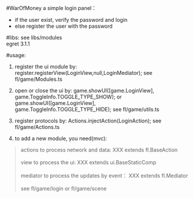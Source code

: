 #WarOfMoney
a simple login panel：
- if the user exist, verify the password and login
- else register the user with the password

#libs:
see libs/modules<br/>
egret 3.1.1

#usage:
1. register the ui module by: register.registerView(LoginView,null,LoginMediator);
see fl/game/Modules.ts

2. open or close the ui by:
game.showUI([game.LoginView], game.ToggleInfo.TOGGLE_TYPE_SHOW); or game.showUI([game.LoginView], game.ToggleInfo.TOGGLE_TYPE_HIDE);
see fl/game/utils.ts

3. register protocols by: Actions.injectAction(LoginAction);
see fl/game/Actions.ts

4. to add a new module, you need(mvc):
> actions to process network and data: XXX extends fl.BaseAction<br />     
> view to process the ui: XXX extends ui.BaseStaticComp<br />     
> mediator to process the updates by event： XXX extends fl.Mediator<br />     
see fl/game/login or fl/game/scene


